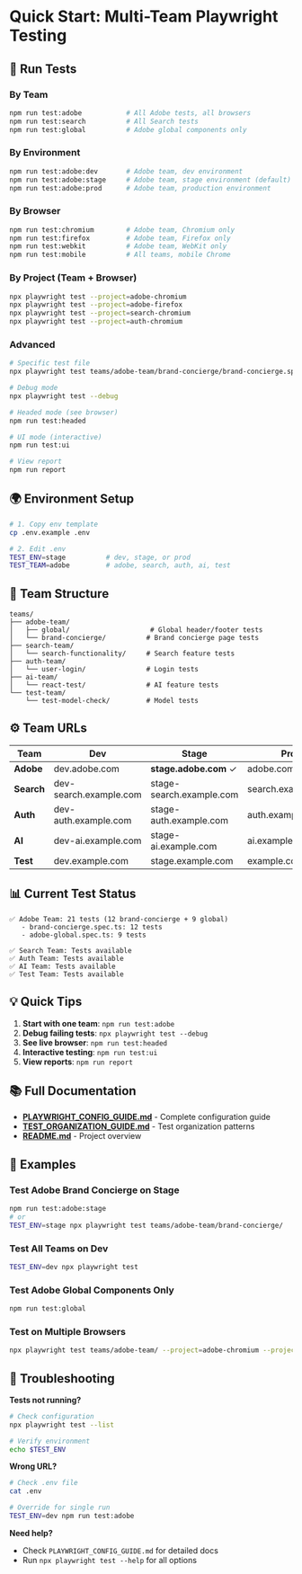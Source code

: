 # Quick Start: Multi-Team Playwright Testing

## 🚀 Run Tests

### By Team
```bash
npm run test:adobe           # All Adobe tests, all browsers
npm run test:search          # All Search tests
npm run test:global          # Adobe global components only
```

### By Environment
```bash
npm run test:adobe:dev       # Adobe team, dev environment
npm run test:adobe:stage     # Adobe team, stage environment (default)
npm run test:adobe:prod      # Adobe team, production environment
```

### By Browser
```bash
npm run test:chromium        # Adobe team, Chromium only
npm run test:firefox         # Adobe team, Firefox only
npm run test:webkit          # Adobe team, WebKit only
npm run test:mobile          # All teams, mobile Chrome
```

### By Project (Team + Browser)
```bash
npx playwright test --project=adobe-chromium
npx playwright test --project=adobe-firefox
npx playwright test --project=search-chromium
npx playwright test --project=auth-chromium
```

### Advanced
```bash
# Specific test file
npx playwright test teams/adobe-team/brand-concierge/brand-concierge.spec.ts

# Debug mode
npx playwright test --debug

# Headed mode (see browser)
npm run test:headed

# UI mode (interactive)
npm run test:ui

# View report
npm run report
```

## 🌍 Environment Setup

```bash
# 1. Copy env template
cp .env.example .env

# 2. Edit .env
TEST_ENV=stage          # dev, stage, or prod
TEST_TEAM=adobe         # adobe, search, auth, ai, test
```

## 📁 Team Structure

```
teams/
├── adobe-team/
│   ├── global/                    # Global header/footer tests
│   └── brand-concierge/          # Brand concierge page tests
├── search-team/
│   └── search-functionality/     # Search feature tests
├── auth-team/
│   └── user-login/               # Login tests
├── ai-team/
│   └── react-test/               # AI feature tests
└── test-team/
    └── test-model-check/         # Model tests
```

## ⚙️ Team URLs

| Team | Dev | Stage | Prod |
|------|-----|-------|------|
| **Adobe** | dev.adobe.com | **stage.adobe.com** ✓ | adobe.com |
| **Search** | dev-search.example.com | stage-search.example.com | search.example.com |
| **Auth** | dev-auth.example.com | stage-auth.example.com | auth.example.com |
| **AI** | dev-ai.example.com | stage-ai.example.com | ai.example.com |
| **Test** | dev.example.com | stage.example.com | example.com |

## 📊 Current Test Status

```
✅ Adobe Team: 21 tests (12 brand-concierge + 9 global)
   - brand-concierge.spec.ts: 12 tests
   - adobe-global.spec.ts: 9 tests

✅ Search Team: Tests available
✅ Auth Team: Tests available
✅ AI Team: Tests available
✅ Test Team: Tests available
```

## 💡 Quick Tips

1. **Start with one team**: `npm run test:adobe`
2. **Debug failing tests**: `npx playwright test --debug`
3. **See live browser**: `npm run test:headed`
4. **Interactive testing**: `npm run test:ui`
5. **View reports**: `npm run report`

## 📚 Full Documentation

- **[PLAYWRIGHT_CONFIG_GUIDE.md](./PLAYWRIGHT_CONFIG_GUIDE.md)** - Complete configuration guide
- **[TEST_ORGANIZATION_GUIDE.md](./TEST_ORGANIZATION_GUIDE.md)** - Test organization patterns
- **[README.md](./README.md)** - Project overview

## 🎯 Examples

### Test Adobe Brand Concierge on Stage
```bash
npm run test:adobe:stage
# or
TEST_ENV=stage npx playwright test teams/adobe-team/brand-concierge/
```

### Test All Teams on Dev
```bash
TEST_ENV=dev npx playwright test
```

### Test Adobe Global Components Only
```bash
npm run test:global
```

### Test on Multiple Browsers
```bash
npx playwright test teams/adobe-team/ --project=adobe-chromium --project=adobe-firefox
```

## 🐛 Troubleshooting

**Tests not running?**
```bash
# Check configuration
npx playwright test --list

# Verify environment
echo $TEST_ENV
```

**Wrong URL?**
```bash
# Check .env file
cat .env

# Override for single run
TEST_ENV=dev npm run test:adobe
```

**Need help?**
- Check `PLAYWRIGHT_CONFIG_GUIDE.md` for detailed docs
- Run `npx playwright test --help` for all options

